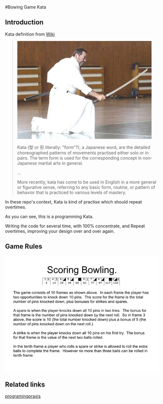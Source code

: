 #Bowing Game Kata

## Introduction

Kata definition from [Wiki](https://en.wikipedia.org/wiki/Kata)

> ![Solo training of kata](/rolling_pic/440px-Iaido2.jpg)
>
> Kata (型 or 形 literally: "form"?), a Japanese word, are the detailed
> choreographed patterns of movements practised either solo or in pairs. The
> term form is used for the corresponding concept in non-Japanese martial arts
> in general.
>
> ...
>
> More recently, kata has come to be used in English in a more general or
> figurative sense, referring to any basic form, routine, or pattern of behavior
> that is practiced to various levels of mastery.

In these repo's context, Kata is kind of practise which should repeat overtimes.

As you can see, this is a programming Kata.

Writing the code for several time, with 100% concentrate, and Repeat overtimes,
improving your design over and over again. 

## Game Rules

![Bowing](/rolling_pic/rolling_pic.002.jpg)

## Related links

[programingpraxis](http://programmingpraxis.com/2009/08/11/uncle-bobs-bowling-game-kata/)

